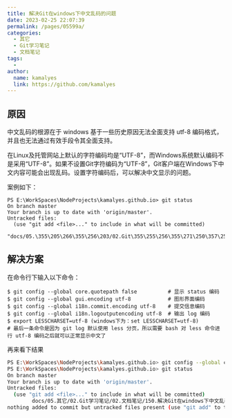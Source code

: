 ```yaml
---
title: 解决Git在windows下中文乱码的问题
date: 2023-02-25 22:07:39
permalink: /pages/05599a/
categories:
  - 其它
  - Git学习笔记
  - 文档笔记
tags:
  - 
author: 
  name: kamalyes
  link: https://github.com/kamalyes
---
```

原因
--

中文乱码的根源在于 windows 基于一些历史原因无法全面支持 utf-8 编码格式，并且也无法通过有效手段令其全面支持。

在Linux及托管网站上默认的字符编码均是“UTF-8”，而Windows系统默认编码不是采用“UTF-8”。如果不设置Git字符编码为“UTF-8”，Git客户端在Windows下中文内容可能会出现乱码。设置字符编码后，可以解决中文显示的问题。

案例如下：
```
PS E:\WorkSpaces\NodeProjects\kamalyes.github.io> git status
On branch master
Your branch is up to date with 'origin/master'.
Untracked files:
  (use "git add <file>..." to include in what will be committed)
        "docs/05.\355\205\266\355\256\203/02.Git\355\255\256\355\271\250\357\255\225\350\256\260/02.\356\226\207\356\251\253\357\255\225\350\256\260/150.\350\257\253\355\206\263Git\355\235\250windows\355\270\213\355\270\255\356\226\207\355\271\261\357\250\201\357\232\205\351\227\256\351\252\230.md"
```

解决方案
----

在命令行下输入以下命令：

```
$ git config --global core.quotepath false  		# 显示 status 编码
$ git config --global gui.encoding utf-8			# 图形界面编码
$ git config --global i18n.commit.encoding utf-8	# 提交信息编码
$ git config --global i18n.logoutputencoding utf-8	# 输出 log 编码
$ export LESSCHARSET=utf-8 (windows下为：set LESSCHARSET=utf-8)
# 最后一条命令是因为 git log 默认使用 less 分页，所以需要 bash 对 less 命令进行 utf-8 编码之后就可以正常显示中文了
```
再来看下结果

```bash
PS E:\WorkSpaces\NodeProjects\kamalyes.github.io> git config --global core.quotepath false
PS E:\WorkSpaces\NodeProjects\kamalyes.github.io> git status
On branch master
Your branch is up to date with 'origin/master'.
Untracked files:
  (use "git add <file>..." to include in what will be committed)
        docs/05.其它/02.Git学习笔记/02.文档笔记/150.解决Git在windows下中文乱码的问题.md
nothing added to commit but untracked files present (use "git add" to track)
```
